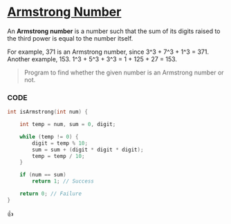 [Armstrong Number](http://shivajivarma.com/code-base/2014/12/28/armstrong-number/)
===============

An __Armstrong number__ is a number such that the sum of its digits raised to the third power is equal to the number itself.  

For example, 371 is an Armstrong number, since 3^3 + 7^3 + 1^3 = 371.  
Another example, 153. 1^3 + 5^3 + 3^3 = 1 + 125 + 27 = 153.

> Program to find whether the given number is an Armstrong number or not.

### CODE
```c
int isArmstrong(int num) {

    int temp = num, sum = 0, digit;

    while (temp != 0) {
        digit = temp % 10;
        sum = sum + (digit * digit * digit);
        temp = temp / 10;
    }

    if (num == sum)
        return 1; // Success

    return 0; // Failure
}
```

:+1:
